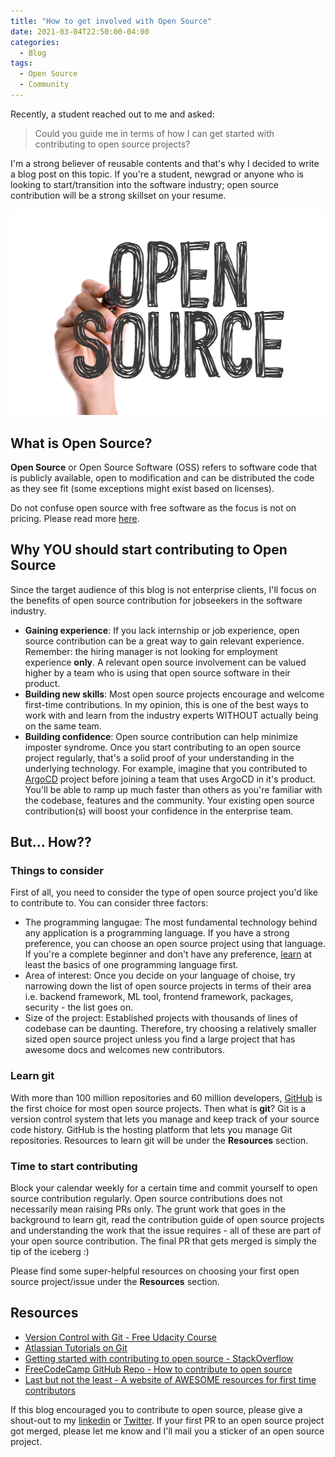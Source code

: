 ```yaml
---
title: "How to get involved with Open Source"
date: 2021-03-04T22:50:00-04:00
categories:
  - Blog
tags:
  - Open Source
  - Community
---
```


Recently, a student reached out to me and asked:
> Could you guide me in terms of how I can get started with contributing to open source projects?

I'm a strong believer of reusable contents and that's why I decided to write a blog post on this topic. If you're a student, newgrad or anyone who is looking to start/transition into the software industry; open source contribution will be a strong skillset on your resume. 

![Open Source](/assets/images/open-source.jpeg)

## What is Open Source?

**Open Source** or Open Source Software (OSS) refers to software code that is publicly available, open to modification and can be distributed the code as they see fit (some exceptions might exist based on licenses).

Do not confuse open source with free software as the focus is not on pricing. Please read more [here](https://www.gnu.org/philosophy/open-source-misses-the-point.en.html#:~:text=Nearly%20all%20open%20source%20software,version%20and%20using%20it%20privately.). 

## Why YOU should start contributing to Open Source

Since the target audience of this blog is not enterprise clients, I'll focus on the benefits of open source contribution for jobseekers in the software industry. 

- **Gaining experience**: If you lack internship or job experience, open source contribution can be a great way to gain relevant experience. Remember: the hiring manager is not looking for employment experience **only**. A relevant open source involvement can be valued higher by a team who is using that open source software in their product.
- **Building new skills**: Most open source projects encourage and welcome first-time contributions. In my opinion, this is one of the best ways to work with and learn from the industry experts WITHOUT actually being on the same team.
- **Building confidence**: Open source contribution can help minimize imposter syndrome. Once you start contributing to an open source project regularly, that's a solid proof of your understanding in the underlying technology. For example, imagine that you contributed to [ArgoCD](https://argoproj.github.io/argo-cd/) project before joining a team that uses ArgoCD in it's product. You'll be able to ramp up much faster than others as you're familiar with the codebase, features and the community. Your existing open source contribution(s) will boost your confidence in the enterprise team. 

## But... How??

### Things to consider

First of all, you need to consider the type of open source project you'd like to contribute to. You can consider three factors:

- The programming langugae: The most fundamental technology behind any application is a programming language. If you have a strong preference, you can choose an open source project using that language. If you're a complete beginner and don't have any preference, [learn](www.freecodecamp.org) at least the basics of one programming language first. 
- Area of interest: Once you decide on your language of choise, try narrowing down the list of open source projects in terms of their area i.e. backend framework, ML tool, frontend framework, packages, security - the list goes on. 
- Size of the project: Established projects with thousands of lines of codebase can be daunting. Therefore, try choosing a relatively smaller sized open source project unless you find a large project that has awesome docs and welcomes new contributors. 

### Learn git

With more than 100 million repositories and 60 million developers, [GitHub](https://github.com/) is the first choice for most open source projects. Then what is **git**? Git is a version control system that lets you manage and keep track of your source code history. GitHub is the hosting platform that lets you manage Git repositories. Resources to learn git will be under the **Resources** section.

### Time to start contributing

Block your calendar weekly for a certain time and commit yourself to open source contribution regularly. Open source contributions does not necessarily mean raising PRs only. The grunt work that goes in the background to learn git, read the contribution guide of open source projects and understanding the work that the issue requires - all of these are part of your open source contribution. The final PR that gets merged is simply the tip of the iceberg :)

Please find some super-helpful resources on choosing your first open source project/issue under the **Resources** section.

## Resources

- [Version Control with Git - Free Udacity Course](https://www.udacity.com/course/version-control-with-git--ud123)
- [Atlassian Tutorials on Git](https://www.atlassian.com/git)
- [Getting started with contributing to open source - StackOverflow](https://stackoverflow.blog/2020/08/03/getting-started-with-contributing-to-open-source/)
- [FreeCodeCamp GitHub Repo - How to contribute to open source](https://github.com/freeCodeCamp/how-to-contribute-to-open-source)
- [Last but not the least - A website of AWESOME resources for first time contributors](https://www.firsttimersonly.com/)

If this blog encouraged you to contribute to open source, please give a shout-out to my [linkedin](https://www.linkedin.com/in/diahmed/) or [Twitter](https://twitter.com/DewanAhmed). If your first PR to an open source project got merged, please let me know and I'll mail you a sticker of an open source project.  